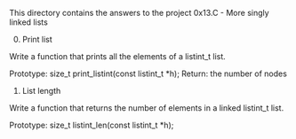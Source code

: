 This directory contains the answers to the project 0x13.C - More singly linked lists

0. Print list

Write a function that prints all the elements of a listint_t list.

Prototype: size_t print_listint(const listint_t *h);
Return: the number of nodes

1. List length

Write a function that returns the number of elements in a linked listint_t list.

Prototype: size_t listint_len(const listint_t *h);
